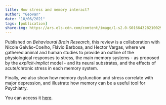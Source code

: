 ```yaml
---
title: How stress and memory interact?
author: "Geovan"
date: "18/06/2021"
tags: [publication]
share-img: https://ars.els-cdn.com/content/image/1-s2.0-S0166432821002989-gr2.jpg
---
```


Published on *Behavioural Brain Research*, this review is a collaboration with Nicole Galvão-Coelho, Flávio Barbosa, and Hector Vargas, where we gathered animal and 
human studies to provide an outline of the physiological responses to stress, the main memory systems - as proposed by the *explicit-implict* model - and its 
neural substrates, and the effects of acute/chronic stress in each memory system. 

Finally, we also show how memory dysfunction and stress correlate with major depression, and illustrate how memory can be a useful tool for Psychiatry.

You can access it [here](https://www.sciencedirect.com/science/article/pii/S0166432821002989#fig0010).

